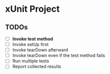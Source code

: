 # xUnit Project

## TODOs

- [ ] **Invoke test method**
- [ ] Invoke setUp first
- [ ] Invoke tearDown afterward
- [ ] Invoke tearDown even if the test method fails
- [ ] Run multiple tests
- [ ] Report collected results
